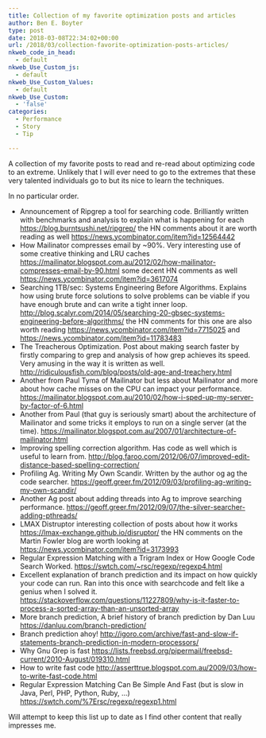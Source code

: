 ```yaml
---
title: Collection of my favorite optimization posts and articles
author: Ben E. Boyter
type: post
date: 2018-03-08T22:34:02+00:00
url: /2018/03/collection-favorite-optimization-posts-articles/
nkweb_code_in_head:
  - default
nkweb_Use_Custom_js:
  - default
nkweb_Use_Custom_Values:
  - default
nkweb_Use_Custom:
  - 'false'
categories:
  - Performance
  - Story
  - Tip

---
```

A collection of my favorite posts to read and re-read about optimizing code to an extreme. Unlikely that I will ever need to go to the extremes that these very talented individuals go to but its nice to learn the techniques.

In no particular order.

<li style="list-style-type: none;">
  <ul>
    <li>
      Announcement of Ripgrep a tool for searching code. Brilliantly written with benchmarks and analysis to explain what is happening for each <a href="https://blog.burntsushi.net/ripgrep/">https://blog.burntsushi.net/ripgrep/</a> the HN comments about it are worth reading as well <a href="https://news.ycombinator.com/item?id=12564442">https://news.ycombinator.com/item?id=12564442</a>
    </li>
    <li>
      How Mailinator compresses email by ~90%. Very interesting use of some creative thinking and LRU caches <a href="https://mailinator.blogspot.com.au/2012/02/how-mailinator-compresses-email-by-90.html">https://mailinator.blogspot.com.au/2012/02/how-mailinator-compresses-email-by-90.html</a> some decent HN comments as well <a href="https://news.ycombinator.com/item?id=3617074">https://news.ycombinator.com/item?id=3617074</a>
    </li>
    <li>
      Searching 1TB/sec: Systems Engineering Before Algorithms. Explains how using brute force solutions to solve problems can be viable if you have enough brute and can write a tight inner loop. <a href="http://blog.scalyr.com/2014/05/searching-20-gbsec-systems-engineering-before-algorithms/">http://blog.scalyr.com/2014/05/searching-20-gbsec-systems-engineering-before-algorithms/</a> the HN comments for this one are also worth reading <a href="https://news.ycombinator.com/item?id=7715025">https://news.ycombinator.com/item?id=7715025</a> and <a href="https://news.ycombinator.com/item?id=11783483">https://news.ycombinator.com/item?id=11783483</a>
    </li>
    <li>
      The Treacherous Optimization. Post about making search faster by firstly comparing to grep and analysis of how grep achieves its speed. Very amusing in the way it is written as well. <a href="http://ridiculousfish.com/blog/posts/old-age-and-treachery.html">http://ridiculousfish.com/blog/posts/old-age-and-treachery.html</a>
    </li>
    <li>
      Another from Paul Tyma of Mailinator but less about Mailinator and more about how cache misses on the CPU can impact your performance. <a href="https://mailinator.blogspot.com.au/2010/02/how-i-sped-up-my-server-by-factor-of-6.html">https://mailinator.blogspot.com.au/2010/02/how-i-sped-up-my-server-by-factor-of-6.html</a>
    </li>
    <li>
      Another from Paul (that guy is seriously smart) about the architecture of Mailinator and some tricks it employs to run on a single server (at the time). <a href="https://mailinator.blogspot.com.au/2007/01/architecture-of-mailinator.html">https://mailinator.blogspot.com.au/2007/01/architecture-of-mailinator.html</a>
    </li>
    <li>
      Improving spelling correction algorithm. Has code as well which is useful to learn from. <a href="http://blog.faroo.com/2012/06/07/improved-edit-distance-based-spelling-correction/">http://blog.faroo.com/2012/06/07/improved-edit-distance-based-spelling-correction/</a>
    </li>
    <li>
      Profiling Ag. Writing My Own Scandir. Written by the author og ag the code searcher. <a href="https://geoff.greer.fm/2012/09/03/profiling-ag-writing-my-own-scandir/">https://geoff.greer.fm/2012/09/03/profiling-ag-writing-my-own-scandir/</a>
    </li>
    <li>
      Another Ag post about adding threads into Ag to improve searching performance. <a href="https://geoff.greer.fm/2012/09/07/the-silver-searcher-adding-pthreads/">https://geoff.greer.fm/2012/09/07/the-silver-searcher-adding-pthreads/</a>
    </li>
    <li>
      LMAX Distruptor interesting collection of posts about how it works <a href="https://lmax-exchange.github.io/disruptor/">https://lmax-exchange.github.io/disruptor/</a> the HN comments on the Martin Fowler blog are worth looking at <a href="https://news.ycombinator.com/item?id=3173993">https://news.ycombinator.com/item?id=3173993</a>
    </li>
    <li>
      Regular Expression Matching with a Trigram Index or How Google Code Search Worked. <a href="https://swtch.com/~rsc/regexp/regexp4.html">https://swtch.com/~rsc/regexp/regexp4.html</a>
    </li>
    <li>
      Excellent explanation of branch prediction and its impact on how quickly your code can run. Ran into this once with searchcode and felt like a genius when I solved it. <a href="https://stackoverflow.com/questions/11227809/why-is-it-faster-to-process-a-sorted-array-than-an-unsorted-array">https://stackoverflow.com/questions/11227809/why-is-it-faster-to-process-a-sorted-array-than-an-unsorted-array</a>
    </li>
    <li>
      More branch prediction, A brief history of branch prediction by Dan Luu <a href="https://danluu.com/branch-prediction/">https://danluu.com/branch-prediction/</a>
    </li>
    <li>
      Branch prediction ahoy! <a href="http://igoro.com/archive/fast-and-slow-if-statements-branch-prediction-in-modern-processors/">http://igoro.com/archive/fast-and-slow-if-statements-branch-prediction-in-modern-processors/</a>
    </li>
    <li>
      Why Gnu Grep is fast <a href="https://lists.freebsd.org/pipermail/freebsd-current/2010-August/019310.html">https://lists.freebsd.org/pipermail/freebsd-current/2010-August/019310.html</a>
    </li>
    <li>
      How to write fast code <a href="http://asserttrue.blogspot.com.au/2009/03/how-to-write-fast-code.html">http://asserttrue.blogspot.com.au/2009/03/how-to-write-fast-code.html</a>
    </li>
    <li>
      Regular Expression Matching Can Be Simple And Fast (but is slow in Java, Perl, PHP, Python, Ruby, &#8230;) <a href="https://swtch.com/%7Ersc/regexp/regexp1.html">https://swtch.com/%7Ersc/regexp/regexp1.html</a>
    </li>
  </ul>
</li>

Will attempt to keep this list up to date as I find other content that really impresses me.